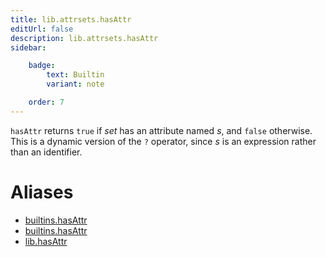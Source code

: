 ```yaml
---
title: lib.attrsets.hasAttr
editUrl: false
description: lib.attrsets.hasAttr
sidebar:

    badge:
        text: Builtin
        variant: note

    order: 7
---
```


`hasAttr` returns `true` if *set* has an attribute named *s*, and
`false` otherwise. This is a dynamic version of the `?` operator,
since *s* is an expression rather than an identifier.


# Aliases

- [builtins.hasAttr](/nix-doc-comments/reference/builtins/builtins-hasattr)
- [builtins.hasAttr](/nix-doc-comments/reference/builtins/builtins-hasattr)
- [lib.hasAttr](/nix-doc-comments/reference/lib/lib-hasattr)


